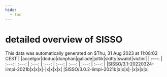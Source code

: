 ```yaml
---
hide:
  - toc
---
```


detailed overview of SISSO
==========================


This data was automatically generated on $Thu, 31 Aug 2023 at 11:08:02 CEST
| |accelgor|doduo|donphan|gallade|joltik|skitty|swalot|victini|
| :---: | :---: | :---: | :---: | :---: | :---: | :---: | :---: | :---: |
|SISSO/3.1-20220324-iimpi-2021b|x|x|x|-|x|x|x|x|
|SISSO/3.0.2-iimpi-2021b|x|x|x|-|x|x|x|x|
